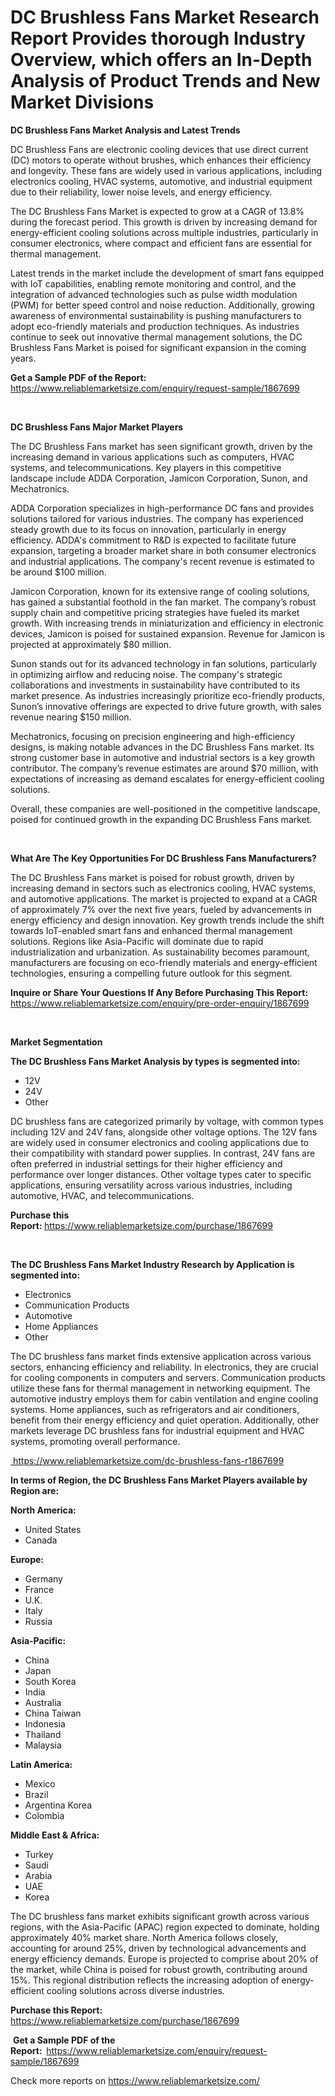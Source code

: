 <p><h1>DC Brushless Fans Market Research Report Provides thorough Industry Overview, which offers an In-Depth Analysis of Product Trends and New Market Divisions</h1></p><p><strong>DC Brushless Fans Market Analysis and Latest Trends</strong></p>
<p><p>DC Brushless Fans are electronic cooling devices that use direct current (DC) motors to operate without brushes, which enhances their efficiency and longevity. These fans are widely used in various applications, including electronics cooling, HVAC systems, automotive, and industrial equipment due to their reliability, lower noise levels, and energy efficiency.</p><p>The DC Brushless Fans Market is expected to grow at a CAGR of 13.8% during the forecast period. This growth is driven by increasing demand for energy-efficient cooling solutions across multiple industries, particularly in consumer electronics, where compact and efficient fans are essential for thermal management. </p><p>Latest trends in the market include the development of smart fans equipped with IoT capabilities, enabling remote monitoring and control, and the integration of advanced technologies such as pulse width modulation (PWM) for better speed control and noise reduction. Additionally, growing awareness of environmental sustainability is pushing manufacturers to adopt eco-friendly materials and production techniques. As industries continue to seek out innovative thermal management solutions, the DC Brushless Fans Market is poised for significant expansion in the coming years.</p></p>
<p><strong>Get a Sample PDF of the Report:&nbsp;</strong> <a href="https://www.reliablemarketsize.com/enquiry/request-sample/1867699?utm_campaign=2457&utm_medium=2&utm_source=Github&utm_content=ia&utm_term=10042025&utm_id=dc-brushless-fans">https://www.reliablemarketsize.com/enquiry/request-sample/1867699</a></p>
<p>&nbsp;</p>
<p><strong>DC Brushless Fans Major Market Players</strong></p>
<p><p>The DC Brushless Fans market has seen significant growth, driven by the increasing demand in various applications such as computers, HVAC systems, and telecommunications. Key players in this competitive landscape include ADDA Corporation, Jamicon Corporation, Sunon, and Mechatronics.</p><p>ADDA Corporation specializes in high-performance DC fans and provides solutions tailored for various industries. The company has experienced steady growth due to its focus on innovation, particularly in energy efficiency. ADDA's commitment to R&D is expected to facilitate future expansion, targeting a broader market share in both consumer electronics and industrial applications. The company's recent revenue is estimated to be around $100 million.</p><p>Jamicon Corporation, known for its extensive range of cooling solutions, has gained a substantial foothold in the fan market. The company’s robust supply chain and competitive pricing strategies have fueled its market growth. With increasing trends in miniaturization and efficiency in electronic devices, Jamicon is poised for sustained expansion. Revenue for Jamicon is projected at approximately $80 million.</p><p>Sunon stands out for its advanced technology in fan solutions, particularly in optimizing airflow and reducing noise. The company's strategic collaborations and investments in sustainability have contributed to its market presence. As industries increasingly prioritize eco-friendly products, Sunon’s innovative offerings are expected to drive future growth, with sales revenue nearing $150 million.</p><p>Mechatronics, focusing on precision engineering and high-efficiency designs, is making notable advances in the DC Brushless Fans market. Its strong customer base in automotive and industrial sectors is a key growth contributor. The company’s revenue estimates are around $70 million, with expectations of increasing as demand escalates for energy-efficient cooling solutions.</p><p>Overall, these companies are well-positioned in the competitive landscape, poised for continued growth in the expanding DC Brushless Fans market.</p></p>
<p>&nbsp;</p>
<p><strong>What Are The Key Opportunities For DC Brushless Fans Manufacturers?</strong></p>
<p><p>The DC Brushless Fans market is poised for robust growth, driven by increasing demand in sectors such as electronics cooling, HVAC systems, and automotive applications. The market is projected to expand at a CAGR of approximately 7% over the next five years, fueled by advancements in energy efficiency and design innovation. Key growth trends include the shift towards IoT-enabled smart fans and enhanced thermal management solutions. Regions like Asia-Pacific will dominate due to rapid industrialization and urbanization. As sustainability becomes paramount, manufacturers are focusing on eco-friendly materials and energy-efficient technologies, ensuring a compelling future outlook for this segment.</p></p>
<p><strong>Inquire or Share Your Questions If Any Before Purchasing This Report:</strong> <a href="https://www.reliablemarketsize.com/enquiry/pre-order-enquiry/1867699?utm_campaign=2457&utm_medium=2&utm_source=Github&utm_content=ia&utm_term=10042025&utm_id=dc-brushless-fans">https://www.reliablemarketsize.com/enquiry/pre-order-enquiry/1867699</a></p>
<p>&nbsp;</p>
<p><strong>Market Segmentation</strong></p>
<p><strong>The DC Brushless Fans Market Analysis by types is segmented into:</strong></p>
<p><ul><li>12V</li><li>24V</li><li>Other</li></ul></p>
<p><p>DC brushless fans are categorized primarily by voltage, with common types including 12V and 24V fans, alongside other voltage options. The 12V fans are widely used in consumer electronics and cooling applications due to their compatibility with standard power supplies. In contrast, 24V fans are often preferred in industrial settings for their higher efficiency and performance over longer distances. Other voltage types cater to specific applications, ensuring versatility across various industries, including automotive, HVAC, and telecommunications.</p></p>
<p><strong>Purchase this Report:&nbsp;</strong><a href="https://www.reliablemarketsize.com/purchase/1867699?utm_campaign=2457&utm_medium=2&utm_source=Github&utm_content=ia&utm_term=10042025&utm_id=dc-brushless-fans">https://www.reliablemarketsize.com/purchase/1867699</a></p>
<p>&nbsp;</p>
<p><strong>The DC Brushless Fans Market Industry Research by Application is segmented into:</strong></p>
<p><ul><li>Electronics</li><li>Communication Products</li><li>Automotive</li><li>Home Appliances</li><li>Other</li></ul></p>
<p><p>The DC brushless fans market finds extensive application across various sectors, enhancing efficiency and reliability. In electronics, they are crucial for cooling components in computers and servers. Communication products utilize these fans for thermal management in networking equipment. The automotive industry employs them for cabin ventilation and engine cooling systems. Home appliances, such as refrigerators and air conditioners, benefit from their energy efficiency and quiet operation. Additionally, other markets leverage DC brushless fans for industrial equipment and HVAC systems, promoting overall performance.</p></p>
<p><a href="https://www.reliablemarketsize.com/dc-brushless-fans-r1867699?utm_campaign=2457&utm_medium=2&utm_source=Github&utm_content=ia&utm_term=10042025&utm_id=dc-brushless-fans">&nbsp;https://www.reliablemarketsize.com/dc-brushless-fans-r1867699</a></p>
<p><strong>In terms of Region, the DC Brushless Fans Market Players available by Region are:</strong></p>
<p>
    <p> <strong> North America: </strong>
        <ul>
            <li>United States</li>
            <li>Canada</li>
        </ul>
        </p> 
    <p> <strong> Europe: </strong>
        <ul>
            <li>Germany</li>
            <li>France</li>
            <li>U.K.</li>
            <li>Italy</li>
            <li>Russia</li>
        </ul>
        </p> 
    <p> <strong> Asia-Pacific: </strong>
        <ul>
            <li>China</li>
            <li>Japan</li>
            <li>South Korea</li>
            <li>India</li>
            <li>Australia</li>
            <li>China Taiwan</li>
            <li>Indonesia</li>
            <li>Thailand</li>
            <li>Malaysia</li>
        </ul>
        </p> 
    <p> <strong> Latin America: </strong>
        <ul>
            <li>Mexico</li>
            <li>Brazil</li>
            <li>Argentina Korea</li>
            <li>Colombia</li>
        </ul>
        </p> 
    <p> <strong> Middle East & Africa: </strong>
        <ul>
            <li>Turkey</li>
            <li>Saudi</li>
            <li>Arabia</li>
            <li>UAE</li>
            <li>Korea</li>
        </ul>
    </p>
    </p>
<p><p>The DC brushless fans market exhibits significant growth across various regions, with the Asia-Pacific (APAC) region expected to dominate, holding approximately 40% market share. North America follows closely, accounting for around 25%, driven by technological advancements and energy efficiency demands. Europe is projected to comprise about 20% of the market, while China is poised for robust growth, contributing around 15%. This regional distribution reflects the increasing adoption of energy-efficient cooling solutions across diverse industries.</p></p>
<p><strong>Purchase this Report: </strong><a href="https://www.reliablemarketsize.com/purchase/1867699?utm_campaign=2457&utm_medium=2&utm_source=Github&utm_content=ia&utm_term=10042025&utm_id=dc-brushless-fans">https://www.reliablemarketsize.com/purchase/1867699</a></p>
<p>&nbsp;<strong>Get a Sample PDF of the Report:&nbsp;&nbsp;</strong><a href="https://www.reliablemarketsize.com/enquiry/request-sample/1867699?utm_campaign=2457&utm_medium=2&utm_source=Github&utm_content=ia&utm_term=10042025&utm_id=dc-brushless-fans">https://www.reliablemarketsize.com/enquiry/request-sample/1867699</a></p>
<p><strong></strong></p>
<p>Check more reports on <a href="https://www.reliablemarketsize.com/?utm_campaign=2457&utm_medium=2&utm_source=Github&utm_content=ia&utm_term=10042025&utm_id=dc-brushless-fans">https://www.reliablemarketsize.com/</a></p>